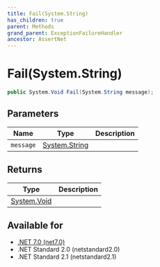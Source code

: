 ```yaml
---
title: Fail(System.String)
has_children: true
parent: Methods
grand_parent: ExceptionFailureHandler
ancestor: AssertNet
---
```

# Fail(System.String)

```csharp
public System.Void Fail(System.String message);
```

## Parameters
|Name|Type|Description|
|-|-|-|
|`message`|[System.String](https://learn.microsoft.com/en-us/dotnet/api/system.string)||

## Returns
|Type|Description|
|-|-|
|[System.Void](https://learn.microsoft.com/en-us/dotnet/api/system.void)||

## Available for
- [.NET 7.0 (net7.0)](https://versionsof.net/core/7.0/)
- .NET Standard 2.0 (netstandard2.0)
- .NET Standard 2.1 (netstandard2.1)
